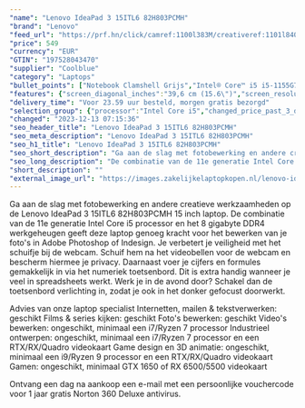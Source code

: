 ```yaml
---
"name": "Lenovo IdeaPad 3 15ITL6 82H803PCMH"
"brand": "Lenovo"
"feed_url": "https://prf.hn/click/camref:1100l383M/creativeref:1101l84031/destination:https%3A%2F%2Fwww.coolblue.nl%2Fproduct%2F926550"
"price": 549
"currency": "EUR"
"GTIN": "197528043470"
"supplier": "Coolblue"
"category": "Laptops"
"bullet_points": ["Notebook Clamshell Grijs","Intel® Core™ i5 i5-1155G7 2,5 GHz","39,6 cm (15.6\") Full HD 1920 x 1080 Pixels IPS LED backlight 16:9","8 GB DDR4-SDRAM 3200 MHz 1 x 4 GB","512 GB SSD","Intel Iris Xe Graphics","Wi-Fi 6 (802.11ax) Bluetooth 5.1","Lithium-Polymeer (LiPo) 38 Wh 5,5 uur 65 W","Windows 11 Home"]
"features": {"screen_diagonal_inches":"39,6 cm (15.6\")","screen_resolution":"1920 x 1080 Pixels","processor_family":"Intel® Core™ i5","memory_size":"8 GB","memory_type":"DDR4-SDRAM","total_storage_space":"512 GB","operating_system":"Windows 11 Home","battery_capacity":"38 Wh","width":"359,2 mm","depth":"236,5 mm","height":"19,9 mm","weight":"1,65 kg"}
"delivery_time": "Voor 23.59 uur besteld, morgen gratis bezorgd"
"selection_group": {"processor":"Intel Core i5","changed_price_past_3_days":false,"product_family":"IdeaPad"}
"changed": "2023-12-13 07:15:36"
"seo_header_title": "Lenovo IdeaPad 3 15ITL6 82H803PCMH"
"seo_meta_description": "Lenovo IdeaPad 3 15ITL6 82H803PCMH"
"seo_h1_title": "Lenovo IdeaPad 3 15ITL6 82H803PCMH"
"seo_short_description": "Ga aan de slag met fotobewerking en andere creatieve werkzaamheden op de Lenovo IdeaPad 3 15ITL6 82H803PCMH 15 inch laptop."
"seo_long_description": "De combinatie van de 11e generatie Intel Core i5 processor en het 8 gigabyte DDR4 werkgeheugen geeft deze laptop genoeg kracht voor het bewerken van je foto's in Adobe Photoshop of Indesign. Je verbetert je veiligheid met het schuifje bij de webcam. Schuif hem na het videobellen voor de webcam en bescherm hiermee je privacy. Daarnaast voer je cijfers en formules gemakkelijk in via het numeriek toetsenbord. Dit is extra handig wanneer je veel in spreadsheets werkt. Werk je in de avond door? Schakel dan de toetsenbord verlichting in, zodat je ook in het donker gefocust doorwerkt. \r\n\r\nAdvies van onze laptop specialist\r\nInternetten, mailen & tekstverwerken: geschikt\r\nFilms & series kijken: geschikt\r\nFoto's bewerken: geschikt\r\nVideo's bewerken: ongeschikt, minimaal een i7/Ryzen 7 processor\r\nIndustrieel ontwerpen: ongeschikt, minimaal een i7/Ryzen 7 processor en een RTX/RX/Quadro videokaart\r\nGame design en 3D animatie: ongeschikt, minimaal een i9/Ryzen 9 processor en een RTX/RX/Quadro videokaart\r\nGamen: ongeschikt, minimaal GTX 1650 of RX 6500/5500 videokaart\r\n \r\nOntvang een dag na aankoop een e-mail met een persoonlijke vouchercode voor 1 jaar gratis Norton 360 Deluxe antivirus."
"short_description": ""
"external_image_url": "https://images.zakelijkelaptopkopen.nl/lenovo-ideapad-3-15itl6-82h803pcmh.webp"
---
```


Ga aan de slag met fotobewerking en andere creatieve werkzaamheden op de Lenovo IdeaPad 3 15ITL6 82H803PCMH 15 inch laptop. De combinatie van de 11e generatie Intel Core i5 processor en het 8 gigabyte DDR4 werkgeheugen geeft deze laptop genoeg kracht voor het bewerken van je foto's in Adobe Photoshop of Indesign. Je verbetert je veiligheid met het schuifje bij de webcam. Schuif hem na het videobellen voor de webcam en bescherm hiermee je privacy. Daarnaast voer je cijfers en formules gemakkelijk in via het numeriek toetsenbord. Dit is extra handig wanneer je veel in spreadsheets werkt. Werk je in de avond door? Schakel dan de toetsenbord verlichting in, zodat je ook in het donker gefocust doorwerkt.

Advies van onze laptop specialist
Internetten, mailen & tekstverwerken: geschikt
Films & series kijken: geschikt
Foto's bewerken: geschikt
Video's bewerken: ongeschikt, minimaal een i7/Ryzen 7 processor
Industrieel ontwerpen: ongeschikt, minimaal een i7/Ryzen 7 processor en een RTX/RX/Quadro videokaart
Game design en 3D animatie: ongeschikt, minimaal een i9/Ryzen 9 processor en een RTX/RX/Quadro videokaart
Gamen: ongeschikt, minimaal GTX 1650 of RX 6500/5500 videokaart
 
Ontvang een dag na aankoop een e-mail met een persoonlijke vouchercode voor 1 jaar gratis Norton 360 Deluxe antivirus.
